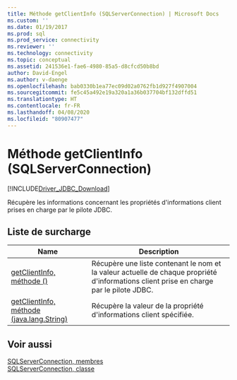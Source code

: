 ```yaml
---
title: Méthode getClientInfo (SQLServerConnection) | Microsoft Docs
ms.custom: ''
ms.date: 01/19/2017
ms.prod: sql
ms.prod_service: connectivity
ms.reviewer: ''
ms.technology: connectivity
ms.topic: conceptual
ms.assetid: 241536e1-fae6-4980-85a5-d8cfcd50b8bd
author: David-Engel
ms.author: v-daenge
ms.openlocfilehash: bab0330b1ea77ec09d02a0762fb1d927f4907004
ms.sourcegitcommit: fe5c45a492e19a320a1a36b037704bf132dffd51
ms.translationtype: HT
ms.contentlocale: fr-FR
ms.lasthandoff: 04/08/2020
ms.locfileid: "80907477"
---
```

# <a name="getclientinfo-method-sqlserverconnection"></a>Méthode getClientInfo (SQLServerConnection)
[!INCLUDE[Driver_JDBC_Download](../../../includes/driver_jdbc_download.md)]

  Récupère les informations concernant les propriétés d'informations client prises en charge par le pilote JDBC.  
  
## <a name="overload-list"></a>Liste de surcharge  
  
|Name|Description|  
|----------|-----------------|  
|[getClientInfo, méthode &#40;&#41;](../../../connect/jdbc/reference/getclientinfo-method.md)|Récupère une liste contenant le nom et la valeur actuelle de chaque propriété d'informations client prise en charge par le pilote JDBC.|  
|[getClientInfo, méthode &#40;java.lang.String&#41;](../../../connect/jdbc/reference/getclientinfo-method-java-lang-string.md)|Récupère la valeur de la propriété d'informations client spécifiée.|  
  
## <a name="see-also"></a>Voir aussi  
 [SQLServerConnection, membres](../../../connect/jdbc/reference/sqlserverconnection-members.md)   
 [SQLServerConnection, classe](../../../connect/jdbc/reference/sqlserverconnection-class.md)  
  
  
